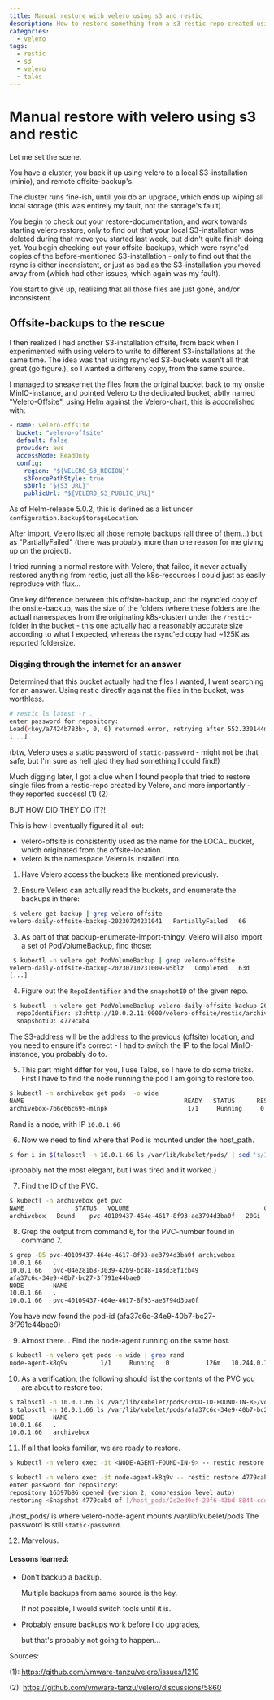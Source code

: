 ```yaml
---
title: Manual restore with velero using s3 and restic
description: How to restore something from a s3-restic-repo created using velero, when velero is unable to do it automatically.
categories:
  - velero
tags:
  - restic
  - s3
  - velero
  - talos
---
```


# Manual restore with velero using s3 and restic

Let me set the scene.

You have a cluster, you back it up using velero to a local S3-installation (minio), and remote offsite-backup's.

The cluster runs fine-ish, untill you do an upgrade, which ends up wiping all local storage (this was entirely my fault, not the storage's fault).

You begin to check out your restore-documentation, and work towards starting velero restore, only to find out that your local S3-installation was deleted during that move you started last week, but didn't quite finish doing yet.
You begin checking out your offsite-backups, which were rsync'ed copies of the before-mentioned S3-installation - only to find out that the rsync is either inconsistent, or just as bad as the S3-installation you moved away from (which had other issues, which again was my fault).

You start to give up, realising that all those files are just gone, and/or inconsistent.

## Offsite-backups to the rescue

I then realized I had another S3-installation offsite, from back when I experimented with using velero to write to different S3-installations at the same time.
The idea was that using rsync'ed S3-buckets wasn't all that great (go figure.), so I wanted a differeny copy, from the same source.

I managed to sneakernet the files from the original bucket back to my onsite MinIO-instance, and pointed Velero to the dedicated bucket, abtly named "Velero-Offsite", using Helm against the Velero-chart, this is accomlished with:
````yaml
- name: velero-offsite
  bucket: "velero-offsite"
  default: false
  provider: aws
  accessMode: ReadOnly
  config:
    region: "${VELERO_S3_REGION}"
    s3ForcePathStyle: true
    s3Url: "${S3_URL}"
    publicUrl: "${VELERO_S3_PUBLIC_URL}"
````

As of Helm-release 5.0.2, this is defined as a list under `configuration.backupStorageLocation`.

After import, Velero listed all those remote backups (all three of them...) but as "PartiallyFailed" (there was probably more than one reason for me giving up on the project).

I tried running a normal restore with Velero, that failed, it never actually restored anything from restic, just all the k8s-resources I could just as easily reproduce with flux...

One key difference between this offsite-backup, and the rsync'ed copy of the onsite-backup, was the size of the folders (where these folders are the actuall namespaces from the originating k8s-cluster) under the `/restic`-folder in the bucket - this one actually had a reasonably accurate size according to what I expected, whereas the rsync'ed copy had ~125K as reported foldersize.

### Digging through the internet for an answer

Determined that this bucket actually had the files I wanted, I went searching for an answer.
Using restic directly against the files in the bucket, was worthless.
````bash
# restic ls latest -r .
enter password for repository:
Load(<key/a7424b783b>, 0, 0) returned error, retrying after 552.330144ms: read keys/a7424b783b93bf66c9036982766365e9cb1aa41b698d069c0879473a94d0574a: is a directory
[...]

````
(btw, Velero uses a static password of `static-passw0rd` - might not be that safe, but I'm sure as hell glad they had something I could find!)

Much digging later, I got a clue when I found people that tried to restore single files from a restic-repo created by Velero, and more importantly - they reported success! (1) (2)

BUT HOW DID THEY DO IT?!

This is how I eventually figured it all out:
- velero-offsite is consistently used as the name for the LOCAL bucket, which originated from the offsite-location.
- velero is the namespace Velero is installed into.


1) Have Velero access the buckets like mentioned previously.

2) Ensure Velero can actually read the buckets, and enumerate the backups in there:
````bash
 $ velero get backup | grep velero-offsite
velero-daily-offsite-backup-20230724231041   PartiallyFailed   66       0          2023-07-24 23:10:41 +0200 CEST   19d ago   velero-offsite         <none>
````
3) As part of that backup-enumerate-import-thingy, Velero will also import a set of PodVolumeBackup, find those:
````bash
 $ kubectl -n velero get PodVolumeBackup | grep velero-offsite
velero-daily-offsite-backup-20230710231009-w5blz   Completed   63d       archivebox        archivebox-7b7bf94fd4-rl5hm                     config           s3:http://10.0.2.11:9000/velero-offsite/restic/archivebox         restic          offsite            107m
[...]
````
4. Figure out the `RepoIdentifier` and the `snapshotID` of the given repo.
````bash
 $ kubectl -n velero get PodVolumeBackup velero-daily-offsite-backup-20230710231009-w5blz -oyaml | grep -e repoIdentifier -e snapshotID
  repoIdentifier: s3:http://10.0.2.11:9000/velero-offsite/restic/archivebox
  snapshotID: 4779cab4
````
The S3-address will be the address to the previous (offsite) location, and you need to ensure it's correct - I had to switch the IP to the local MinIO-instance, you probably do to.

5. This part might differ for you, I use Talos, so I have to do some tricks.
First I have to find the node running the pod I am going to restore too.
````bash
$ kubectl -n archivebox get pods  -o wide
NAME                                            READY   STATUS      RESTARTS   AGE   IP            NODE     NOMINATED NODE   READINESS GATES
archivebox-7b6c66c695-mlnpk                      1/1     Running     0          57m   10.244.0.22   rand     <none>           <none>
````
Rand is a node, with IP `10.0.1.66`

6. Now we need to find where that Pod is mounted under the host_path.
````bash
$ for i in $(talosctl -n 10.0.1.66 ls /var/lib/kubelet/pods/ | sed 's/10.0.1.66   //g' | grep -v -e NODE); do echo $i; talosctl -n 10.0.1.66 ls /var/lib/kubelet/pods/$i/volumes/kubernetes.io~csi/; done > archivebox
````
(probably not the most elegant, but I was tired and it worked.)

7. Find the ID of the PVC.
````bash
$ kubectl -n archivebox get pvc
NAME              STATUS   VOLUME                                     CAPACITY   ACCESS MODES   STORAGECLASS      AGE
archivebox   Bound    pvc-40109437-464e-4617-8f93-ae3794d3ba0f   20Gi       RWX            ceph-filesystem   51m
````

8. Grep the output from command 6, for the PVC-number found in command 7.
````bash
$ grep -B5 pvc-40109437-464e-4617-8f93-ae3794d3ba0f archivebox
10.0.1.66   .
10.0.1.66   pvc-04e281b8-3039-42b9-bc88-143d38f1cb49
afa37c6c-34e9-40b7-bc27-3f791e44bae0
NODE        NAME
10.0.1.66   .
10.0.1.66   pvc-40109437-464e-4617-8f93-ae3794d3ba0f
````
You have now found the pod-id (afa37c6c-34e9-40b7-bc27-3f791e44bae0)

9. Almost there... Find the node-agent running on the same host.
````bash
$ kubectl -n velero get pods -o wide | grep rand
node-agent-k8q9v         1/1     Running   0          126m   10.244.0.16   rand       <none>           <none>
````

10. As a verification, the following should list the contents of the PVC you are about to restore too:
````bash
$ talosctl -n 10.0.1.66 ls /var/lib/kubelet/pods/<POD-ID-FOUND-IN-8>/volumes/kubernetes.io~csi/<PVC-ID-FOUD-IN-7>/mount/
$ talosctl -n 10.0.1.66 ls /var/lib/kubelet/pods/afa37c6c-34e9-40b7-bc27-3f791e44bae0/volumes/kubernetes.io~csi/pvc-40109437-464e-4617-8f93-ae3794d3ba0f/mount/
NODE        NAME
10.0.1.66   .
10.0.1.66   archivebox
````

11. If all that looks familiar, we are ready to restore.
````bash
$ kubectl -n velero exec -it <NODE-AGENT-FOUND-IN-9> -- restic restore <SNAPSHOT-ID-FOUND-INITALLY-IN-4> -r s3:http://10.0.1.78:9000/velero-offsite/restic/archivebox --target /host_pods/<POD-ID-FOUND-IN-8>/volumes/kubernetes.io~csi/<PVC-ID-FOUD-IN-7>/mount/restore/

$ kubectl -n velero exec -it node-agent-k8q9v -- restic restore 4779cab4 -r s3:http://10.0.1.78:9000/velero-offsite/restic/archivebox --target /host_pods/afa37c6c-34e9-40b7-bc27-3f791e44bae0/volumes/kubernetes.io~csi/pvc-40109437-464e-4617-8f93-ae3794d3ba0f/mount/restore/
enter password for repository:
repository 16397b86 opened (version 2, compression level auto)
restoring <Snapshot 4779cab4 of [/host_pods/2e2ed9ef-20f6-43bd-8844-cddd4f5580ca/volumes/kubernetes.io~csi/pvc-bdeb5be2-8ea9-491f-9bbe-4f58de1de88a/mount] at 2023-07-10 23:58:31.344943183 +0200 CEST by root@velero> to /host_pods/afa37c6c-34e9-40b7-bc27-3f791e44bae0/volumes/kubernetes.io~csi/pvc-40109437-464e-4617-8f93-ae3794d3ba0f/mount/restore/
````
/host_pods/ is where velero-node-agent mounts /var/lib/kubelet/pods
The password is still `static-passw0rd`.

12. Marvelous.


#### Lessons learned:
- Don't backup a backup.

  Multiple backups from same source is the key.

  If not possible, I would switch tools until it is.

- Probably ensure backups work before I do upgrades,

  but that's probably not going to happen...

Sources:

(1): https://github.com/vmware-tanzu/velero/issues/1210

(2): https://github.com/vmware-tanzu/velero/discussions/5860

